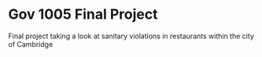 # Gov 1005 Final Project
Final project taking a look at sanitary violations in restaurants within the city of Cambridge
